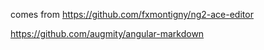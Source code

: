 comes from https://github.com/fxmontigny/ng2-ace-editor

https://github.com/augmity/angular-markdown